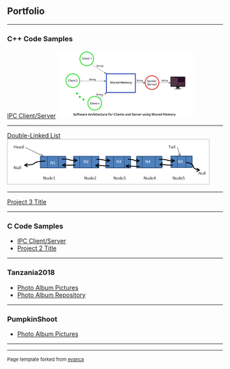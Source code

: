 ## Portfolio

---

### C++ Code Samples 

[IPC Client/Server](/sample_page)
<img src="images/ClientServerSharedMem.png?raw=true"/>

---

[Double-Linked List](/pdf/sample_presentation.pdf)
<img src="images/DoubleLinkedListPic.png?raw=true"/>

---

[Project 3 Title](http://example.com/)

---

### C Code Samples

- [IPC Client/Server](http://example.com/)
- [Project 2 Title](http://example.com/)

---

### Tanzania2018

- [Photo Album Pictures](https://scarbelle.github.io/Tanzania2018/)
- [Photo Album Repository](https://github.com/scarbelle/Tanzania2018)

---

### PumpkinShoot

- [Photo Album Pictures](https://scarbelle.github.io/PumpkinShoot/)

---

---
<p style="font-size:11px">Page template forked from <a href="https://github.com/evanca/quick-portfolio">evanca</a></p>
<!-- Remove above link if you don't want to attibute -->
